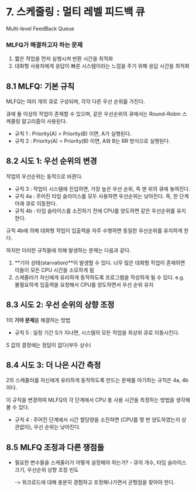 # 7. 스케줄링 : 멀티 레벨 피드백 큐

Multi-level FeedBack Queue



### MLFQ가 해결하고자 하는 문제

1. 짧은 작업을 먼저 실행시켜 반환 시간을 최적화
2. 대화형 사용자에게 응답이 빠른 시스템이라는 느낌을 주기 위해 응답 시간을 최적화



## 8.1 MLFQ: 기본 규칙

MLFQ는 여러 개의 큐로 구성되며, 각각 다른 우선 순위를 가진다.

큐에 둘 이상의 작업이 존재할 수 있으며,  같은 우선순위의 큐에서는 Round-Robin 스케줄링 알고리즘이 사용된다.

- 규칙 1 : Priority(A) > Priority(B) 이면, A가 실행된다.
- 규칙 2 : Priority(A) = Priority(B) 이면, A와 B는 RR 방식으로 실행된다.



## 8.2 시도 1: 우선 순위의 변경

작업의 우선순위는 동적으로 바뀐다.



- 규칙 3 : 작업이 시스템에 진입하면, 가장 높은 우선 순위, 즉 맨 위의 큐에 놓여진다.
- 규칙 4a : 주어진 타임 슬라이스를 모두 사용하면 우선순위는 낮아진다. 즉, 한 단계 아래 큐로 이동한다.
- 규칙 4b : 타임 슬라이스를 소진하기 전에 CPU를 양도하면 같은 우선순위를 유지한다.



규칙 4b에 의해 대화형 작업이 입출력을 자주 수행하면 동일한 우선순위를 유지하게 한다.



하지만 이러한 규칙들에 의해 발생하는 문제는 다음과 같다.

1. **기아 상태(starvation)**이 발생할 수 있다. 너무 많은 대화형 작업이 존재하면 이들이 모든 CPU 시간을 소모하게 됨
2. 스케줄러가 자신에게 유리하게 동작하도록 프로그램을 작성하게 될 수 있다. e.g. 불필요하게 입출력을 요청해서 CPU를 양도하면서 우선 순위 유지



## 8.3 시도 2: 우선 순위의 상향 조정

1의 **기아 문제**를 해결하는 방법

- 규칙 5 : 일정 기간 S가 지나면, 시스템의 모든 작업을 최상위 큐로 이동시킨다.

S 값의 결정에는 정답이 없다(부두 상수)



## 8.4 시도 3: 더 나은 시간 측정

2의 스케줄러를 자신에게 유리하게 동작하도록 만드는 문제를 야기하는 규칙은 4a, 4b이다.

이 규칙을 변경하여 MLFQ의 각 단계에서 CPU 총 사용 시간을 측정하는 방법을 생각해볼 수 있다.

- 규칙 4 : 주어진 단계에서 시간 할당량을 소진하면 (CPU를 몇 번 양도하였는지 상관없이), 우선 순위는 낮아진다.



## 8.5 MLFQ 조정과 다른 쟁점들

- 필요한 변수들을 스케줄러가 어떻게 설정해야 하는가? - 큐의 개수, 타임 슬라이스 크기, 우선순위 상향 조정 빈도

  -> 워크로드에 대해 충분히 경험하고 조정해나가면서 균형점을 찾아야 한다.